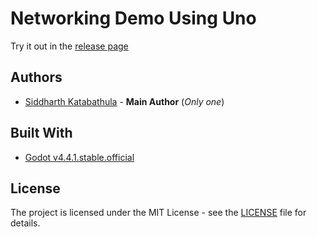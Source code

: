# Networking Demo Using Uno

Try it out in the [release page]()

## Authors

 - [Siddharth Katabathula](https://kingsiddhu.github.io) - **Main Author** (*Only one*)

## Built With
 - [Godot v4.4.1.stable.official](https://godotengine.org/)

## License
The project is licensed under the MIT License - see the [LICENSE](LICENSE) file for details.